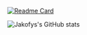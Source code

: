 [![Readme Card](https://github-readme-stats.vercel.app/api/pin/?username=jakofys&repo=github-readme-stats)](https://github.com/jakofys/isme)

![Jakofys's GitHub stats](https://github-readme-stats.vercel.app/api?username=jakofys&show_icons=true&theme=dracula)
